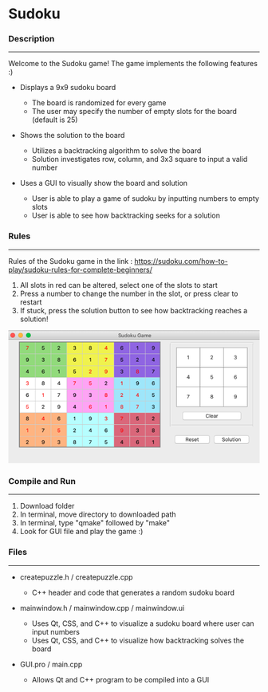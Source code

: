 # Sudoku
### Description
-----
Welcome to the Sudoku game! The game implements the following features :)

* Displays a 9x9 sudoku board

  * The board is randomized for every game
  * The user may specify the number of empty slots for the board (default is 25)
  
* Shows the solution to the board

  * Utilizes a backtracking algorithm to solve the board 
  * Solution investigates row, column, and 3x3 square to input a valid number

* Uses a GUI to visually show the board and solution

  * User is able to play a game of sudoku by inputting numbers to empty slots
  * User is able to see how backtracking seeks for a solution 
### Rules
-----
Rules of the Sudoku game in the link :
https://sudoku.com/how-to-play/sudoku-rules-for-complete-beginners/ 

  1) All slots in red can be altered, select one of the slots to start
  2) Press a number to change the number in the slot, or press clear to restart
  3) If stuck, press the solution button to see how backtracking reaches a solution!
 
![](Images/Example.png)

### Compile and Run
-----
  1) Download folder
  2) In terminal, move directory to downloaded path
  3) In terminal, type "qmake" followed by "make"
  4) Look for GUI file and play the game :)


### Files
-----
* createpuzzle.h / createpuzzle.cpp

  * C++ header and code that generates a random sudoku board

* mainwindow.h / mainwindow.cpp / mainwindow.ui

  * Uses Qt, CSS, and C++ to visualize a sudoku board where user can input numbers 
  * Uses Qt, CSS, and C++ to visualize how backtracking solves the board 
  
* GUI.pro / main.cpp

  * Allows Qt and C++ program to be compiled into a GUI
  
